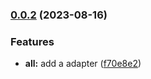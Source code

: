 
### [0.0.2](https://github.com/lopygo/updater/compare/v0.0.1...v0.0.2) (2023-08-16)


### Features

* **all:** add a adapter ([f70e8e2](https://github.com/lopygo/updater/commit/f70e8e2ba298015cf990df1f5c99372f273a62ff))
